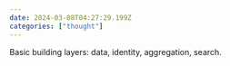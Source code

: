 ```yaml
---
date: 2024-03-08T04:27:29.199Z
categories: ["thought"]
---
```

Basic building layers: data, identity, aggregation, search.

